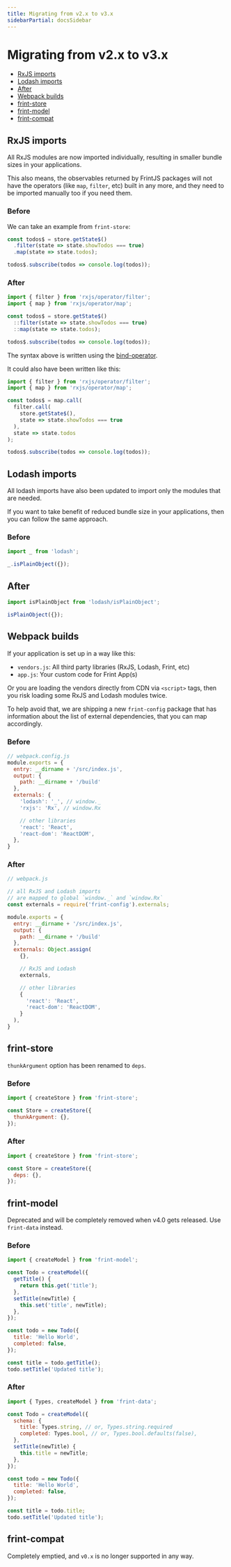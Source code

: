 ```yaml
---
title: Migrating from v2.x to v3.x
sidebarPartial: docsSidebar
---
```


# Migrating from v2.x to v3.x

<!-- MarkdownTOC depth=1 autolink=true bracket=round -->

- [RxJS imports](#rxjs-imports)
- [Lodash imports](#lodash-imports)
- [After](#after)
- [Webpack builds](#webpack-builds)
- [frint-store](#frint-store)
- [frint-model](#frint-model)
- [frint-compat](#frint-compat)

<!-- /MarkdownTOC -->

## RxJS imports

All RxJS modules are now imported individually, resulting in smaller bundle sizes in your applications.

This also means, the observables returned by FrintJS packages will not have the operators (like `map`, `filter`, etc) built in any more, and they need to be imported manually too if you need them.

### Before

We can take an example from `frint-store`:

```js
const todos$ = store.getState$()
  .filter(state => state.showTodos === true)
  .map(state => state.todos);

todos$.subscribe(todos => console.log(todos));
```

### After

```js
import { filter } from 'rxjs/operator/filter';
import { map } from 'rxjs/operator/map';

const todos$ = store.getState$()
  ::filter(state => state.showTodos === true)
  ::map(state => state.todos);

todos$.subscribe(todos => console.log(todos));
```

The syntax above is written using the [bind-operator](https://github.com/tc39/proposal-bind-operator).

It could also have been written like this:

```js
import { filter } from 'rxjs/operator/filter';
import { map } from 'rxjs/operator/map';

const todos$ = map.call(
  filter.call(
    store.getState$(),
    state => state.showTodos === true
  ),
  state => state.todos
);

todos$.subscribe(todos => console.log(todos));
```

## Lodash imports

All lodash imports have also been updated to import only the modules that are needed.

If you want to take benefit of reduced bundle size in your applications, then you can follow the same approach.

### Before

```js
import _ from 'lodash';

_.isPlainObject({});
```

## After

```js
import isPlainObject from 'lodash/isPlainObject';

isPlainObject({});
```

## Webpack builds

If your application is set up in a way like this:

* `vendors.js`: All third party libraries (RxJS, Lodash, Frint, etc)
* `app.js`: Your custom code for Frint App(s)

Or you are loading the vendors directly from CDN via `<script>` tags, then you risk loading some RxJS and Lodash modules twice.

To help avoid that, we are shipping a new `frint-config` package that has information about the list of external dependencies, that you can map accordingly.

### Before

```js
// webpack.config.js
module.exports = {
  entry: __dirname + '/src/index.js',
  output: {
    path: __dirname + '/build'
  },
  externals: {
    'lodash': '_', // window._
    'rxjs': 'Rx', // window.Rx

    // other libraries
    'react': 'React',
    'react-dom': 'ReactDOM',
  },
}
```

### After

```js
// webpack.js

// all RxJS and Lodash imports
// are mapped to global `window._` and `window.Rx`
const externals = require('frint-config').externals;

module.exports = {
  entry: __dirname + '/src/index.js',
  output: {
    path: __dirname + '/build'
  },
  externals: Object.assign(
    {},

    // RxJS and Lodash
    externals,

    // other libraries
    {
      'react': 'React',
      'react-dom': 'ReactDOM',
    }
  ),
}
```

## frint-store

`thunkArgument` option has been renamed to `deps`.

### Before

```js
import { createStore } from 'frint-store';

const Store = createStore({
  thunkArgument: {},
});
```

### After

```js
import { createStore } from 'frint-store';

const Store = createStore({
  deps: {},
});
```

## frint-model

Deprecated and will be completely removed when v4.0 gets released. Use `frint-data` instead.

### Before

```js
import { createModel } from 'frint-model';

const Todo = createModel({
  getTitle() {
    return this.get('title');
  },
  setTitle(newTitle) {
    this.set('title', newTitle);
  },
});

const todo = new Todo({
  title: 'Hello World',
  completed: false,
});

const title = todo.getTitle();
todo.setTitle('Updated title');
```

### After

```js
import { Types, createModel } from 'frint-data';

const Todo = createModel({
  schema: {
    title: Types.string, // or, Types.string.required
    completed: Types.bool, // or, Types.bool.defaults(false),
  },
  setTitle(newTitle) {
    this.title = newTitle;
  },
});

const todo = new Todo({
  title: 'Hello World',
  completed: false,
});

const title = todo.title;
todo.setTitle('Updated title');
```

## frint-compat

Completely emptied, and `v0.x` is no longer supported in any way.
